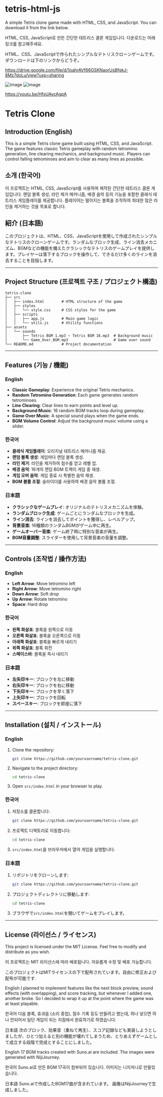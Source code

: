 # tetris-html-js
A simple Tetris clone game made with HTML, CSS, and JavaScript.
You can download it from the link below.

HTML, CSS, JavaScript로 만든 간단한 테트리스 클론 게임입니다.
다운로드는 아래 링크를 참고해주세요.

HTML、CSS、JavaScriptで作られたシンプルなテトリスクローンゲームです。
ダウンロードは下のリンクからどうぞ。

https://drive.google.com/file/d/1oahrAVf66GSKNaorUsBfgkJ-8Mz7doLu/view?usp=sharing

![image](https://github.com/user-attachments/assets/e5abcd9b-07d1-4296-82c8-a852322abb7c)
![image](https://github.com/user-attachments/assets/5cfd4a8d-aa9a-4950-94a7-8b98164ec0f8)

https://youtu.be/HfsUAycAgpA

# Tetris Clone

## Introduction (English)
This is a simple Tetris clone game built using HTML, CSS, and JavaScript. The game features classic Tetris gameplay with random tetromino generation, line clearing mechanics, and background music. Players can control falling tetrominoes and aim to clear as many lines as possible.

## 소개 (한국어)
이 프로젝트는 HTML, CSS, JavaScript를 사용하여 제작된 간단한 테트리스 클론 게임입니다. 랜덤 블록 생성, 라인 제거 메커니즘, 배경 음악 등의 기능을 포함한 클래식 테트리스 게임플레이를 제공합니다. 플레이어는 떨어지는 블록을 조작하여 최대한 많은 라인을 제거하는 것을 목표로 합니다.

## 紹介 (日本語)
このプロジェクトは、HTML、CSS、JavaScriptを使用して作成されたシンプルなテトリスのクローンゲームです。ランダムなブロック生成、ライン消去メカニズム、BGMなどの機能を備えたクラシックなテトリスのゲームプレイを提供します。プレイヤーは落下するブロックを操作して、できるだけ多くのラインを消去することを目指します。

---

## Project Structure (프로젝트 구조 / プロジェクト構造)

```
tetris-clone
├── src
│   ├── index.html        # HTML structure of the game
│   ├── styles
│   │   └── style.css     # CSS styles for the game
│   ├── scripts
│   │   ├── app.js        # Main game logic
│   │   └── utils.js      # Utility functions
├── assets
│   └── sounds
│       ├── Tetris BGM 1.mp3 ~ Tetris BGM 16.mp3  # Background music
│       └── Game_Over_BGM.mp3                     # Game over sound
└── README.md             # Project documentation
```

---

## Features (기능 / 機能)

### English
- **Classic Gameplay**: Experience the original Tetris mechanics.
- **Random Tetromino Generation**: Each game generates random tetrominoes.
- **Line Clearing**: Clear lines to earn points and level up.
- **Background Music**: 16 random BGM tracks loop during gameplay.
- **Game Over Music**: A special sound plays when the game ends.
- **BGM Volume Control**: Adjust the background music volume using a slider.

### 한국어
- **클래식 게임플레이**: 오리지널 테트리스 메커니즘 제공.
- **랜덤 블록 생성**: 게임마다 랜덤 블록 생성.
- **라인 제거**: 라인을 제거하여 점수를 얻고 레벨 업.
- **배경 음악**: 16개의 랜덤 BGM 트랙이 게임 중 재생.
- **게임 오버 음악**: 게임 종료 시 특별한 음악 재생.
- **BGM 볼륨 조절**: 슬라이더를 사용하여 배경 음악 볼륨 조절.

### 日本語
- **クラシックなゲームプレイ**: オリジナルのテトリスメカニズムを体験。
- **ランダムブロック生成**: ゲームごとにランダムなブロックを生成。
- **ライン消去**: ラインを消去してポイントを獲得し、レベルアップ。
- **背景音楽**: 16種類のランダムBGMがゲーム中に再生。
- **ゲームオーバー音楽**: ゲーム終了時に特別な音楽が再生。
- **BGM音量調整**: スライダーを使用して背景音楽の音量を調整。

---

## Controls (조작법 / 操作方法)

### English
- **Left Arrow**: Move tetromino left
- **Right Arrow**: Move tetromino right
- **Down Arrow**: Soft drop
- **Up Arrow**: Rotate tetromino
- **Space**: Hard drop

### 한국어
- **왼쪽 화살표**: 블록을 왼쪽으로 이동
- **오른쪽 화살표**: 블록을 오른쪽으로 이동
- **아래쪽 화살표**: 블록을 빠르게 내리기
- **위쪽 화살표**: 블록 회전
- **스페이스바**: 블록을 즉시 내리기

### 日本語
- **左矢印キー**: ブロックを左に移動
- **右矢印キー**: ブロックを右に移動
- **下矢印キー**: ブロックを早く落下
- **上矢印キー**: ブロックを回転
- **スペースキー**: ブロックを即座に落下

---

## Installation (설치 / インストール)

### English
1. Clone the repository:
   ```bash
   git clone https://github.com/yourusername/tetris-clone.git
   ```
2. Navigate to the project directory:
   ```bash
   cd tetris-clone
   ```
3. Open `src/index.html` in your browser to play.

### 한국어
1. 저장소를 클론합니다:
   ```bash
   git clone https://github.com/yourusername/tetris-clone.git
   ```
2. 프로젝트 디렉토리로 이동합니다:
   ```bash
   cd tetris-clone
   ```
3. `src/index.html`을 브라우저에서 열어 게임을 실행합니다.

### 日本語
1. リポジトリをクローンします:
   ```bash
   git clone https://github.com/yourusername/tetris-clone.git
   ```
2. プロジェクトディレクトリに移動します:
   ```bash
   cd tetris-clone
   ```
3. ブラウザで`src/index.html`を開いてゲームをプレイします。

---

## License (라이선스 / ライセンス)

This project is licensed under the MIT License. Feel free to modify and distribute as you wish.

이 프로젝트는 MIT 라이선스에 따라 배포됩니다. 자유롭게 수정 및 배포 가능합니다.

このプロジェクトはMITライセンスの下で配布されています。自由に修正および配布が可能です.

English
I planned to implement features like the next block preview, sound effects (with overlapping), and score tracking, but whenever I added one, another broke. So I decided to wrap it up at the point where the game was at least playable.

한국어
다음 블록, 효과음 (소리 중첩), 점수 기록 등도 만들려고 했는데, 하나 넣으면 하나 안되어서 일단 게임이 되는 지점에서 완료하기로 하였습니다.

日本語
次のブロック、効果音（重ねて再生）、スコア記録なども実装しようとしましたが、ひとつ加えると別の機能が壊れてしまうため、とりあえずゲームとして成立する段階で完成とすることにしました。

English
17 BGM tracks created with Suno.ai are included.
The images were generated with NijiJourney.

한국어
Suno.ai로 만든 BGM 17곡이 첨부되어 있습니다.
이미지는 니지저니로 만들었습니다.

日本語
Suno.aiで作成したBGM17曲が含まれています。
画像はNijiJourneyで生成しました。
